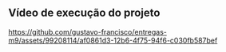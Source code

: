## Vídeo de execução do projeto


https://github.com/gustavo-francisco/entregas-m9/assets/99208114/af0861d3-12b6-4f75-94f6-c030fb587bef

